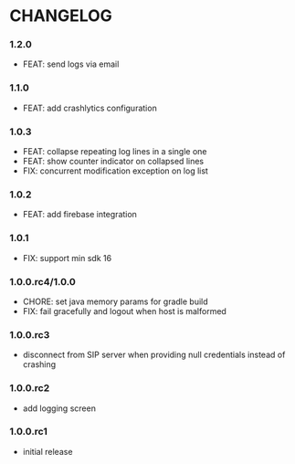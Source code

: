 # CHANGELOG
### 1.2.0
- FEAT: send logs via email

### 1.1.0
- FEAT: add crashlytics configuration

### 1.0.3
- FEAT: collapse repeating log lines in a single one
- FEAT: show counter indicator on collapsed lines
- FIX: concurrent modification exception on log list

### 1.0.2
- FEAT: add firebase integration

### 1.0.1
- FIX: support min sdk 16

### 1.0.0.rc4/1.0.0
- CHORE: set java memory params for gradle build
- FIX: fail gracefully and logout when host is malformed

### 1.0.0.rc3
- disconnect from SIP server when providing null credentials instead of crashing

### 1.0.0.rc2
- add logging screen

### 1.0.0.rc1
- initial release